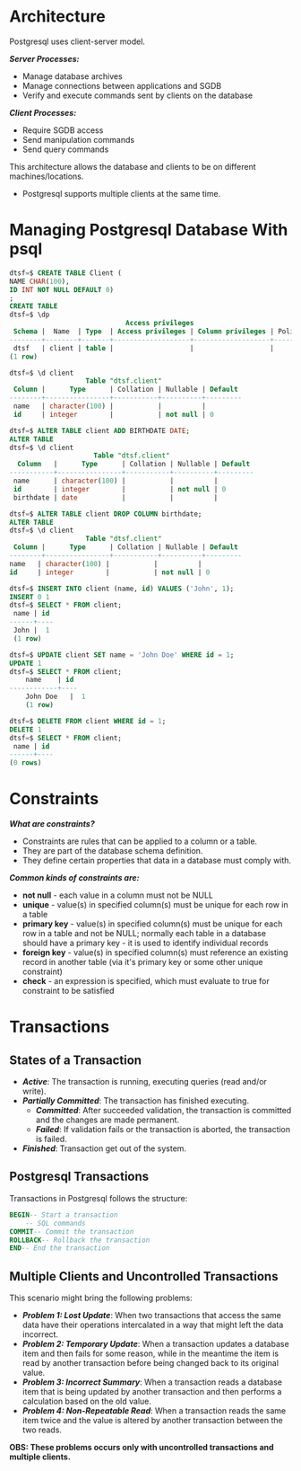 # Architecture

Postgresql uses client-server model.

***Server Processes:***

- Manage database archives
- Manage connections between applications and SGDB
- Verify and execute commands sent by clients on the database

***Client Processes:***

- Require SGDB access
- Send manipulation commands
- Send query commands

This architecture allows the database and clients to be on different machines/locations.

- Postgresql supports multiple clients at the same time.

# Managing Postgresql Database With psql

```sql
dtsf=$ CREATE TABLE Client (
NAME CHAR(100),
ID INT NOT NULL DEFAULT 0)
;
CREATE TABLE
dtsf=$ \dp
                             Access privileges
 Schema |  Name  | Type  | Access privileges | Column privileges | Policies
--------+--------+-------+-------------------+-------------------+----------
 dtsf   | client | table |                   |                   |
(1 row)

dtsf=$ \d client
                   Table "dtsf.client"
 Column |      Type      | Collation | Nullable | Default
--------+----------------+-----------+----------+---------
 name   | character(100) |           |          |
 id     | integer        |           | not null | 0

dtsf=$ ALTER TABLE client ADD BIRTHDATE DATE;
ALTER TABLE
dtsf=$ \d client
                     Table "dtsf.client"
  Column   |      Type      | Collation | Nullable | Default
-----------+----------------+-----------+----------+---------
 name      | character(100) |           |          |
 id        | integer        |           | not null | 0
 birthdate | date           |           |          |

dtsf=$ ALTER TABLE client DROP COLUMN birthdate;
ALTER TABLE
dtsf=$ \d client
                   Table "dtsf.client"
 Column |      Type      | Collation | Nullable | Default
--------+----------------+-----------+----------+---------
name   | character(100) |           |          |
id     | integer        |           | not null | 0

dtsf=$ INSERT INTO client (name, id) VALUES ('John', 1);
INSERT 0 1
dtsf=$ SELECT * FROM client;
 name | id
------+----
 John |  1
 (1 row)

dtsf=$ UPDATE client SET name = 'John Doe' WHERE id = 1;
UPDATE 1
dtsf=$ SELECT * FROM client;
    name    | id
------------+----
    John Doe   |  1
    (1 row)

dtsf=$ DELETE FROM client WHERE id = 1;
DELETE 1
dtsf=$ SELECT * FROM client;
 name | id
------+----
(0 rows)
```

# Constraints

***What are constraints?***

- Constraints are rules that can be applied to a column or a table.
- They are part of the database schema definition.
- They define certain properties that data in a database must comply with.

***Common kinds of constraints are:***

- **not null** - each value in a column must not be NULL
- **unique** - value(s) in specified column(s) must be unique for each row in a table
- **primary key** - value(s) in specified column(s) must be unique for each row in a table and not be NULL; normally each table in a database should have a primary key - it is used to identify individual records
- **foreign key** - value(s) in specified column(s) must reference an existing record in another table (via it's primary key or some other unique constraint)
- **check** - an expression is specified, which must evaluate to true for constraint to be satisfied

# Transactions

## States of a Transaction

- ***Active***: The transaction is running, executing queries (read and/or write).
- ***Partially Committed***: The transaction has finished executing.
    * ***Committed***: After succeeded validation, the transaction is committed and the changes are made permanent.
    * ***Failed***: If validation fails or the transaction is aborted, the transaction is failed.
- ***Finished***: Transaction get out of the system.

## Postgresql Transactions

Transactions in Postgresql follows the structure:

```sql
BEGIN-- Start a transaction
    -- SQL commands
COMMIT-- Commit the transaction
ROLLBACK-- Rollback the transaction
END-- End the transaction
```

## Multiple Clients and Uncontrolled Transactions

This scenario might bring the following problems:

- ***Problem 1: Lost Update***: When two transactions that access the same data have their operations intercalated in a way that might left the data incorrect.
- ***Problem 2: Temporary Update***: When a transaction updates a database item and then fails for some reason, while in the meantime the item is read by another transaction before being changed back to its original value.
- ***Problem 3: Incorrect Summary***: When a transaction reads a database item that is being updated by another transaction and then performs a calculation based on the old value.
- ***Problem 4: Non-Repeatable Read***: When a transaction reads the same item twice and the value is altered by another transaction between the two reads.

**OBS: These problems occurs only with uncontrolled transactions and multiple clients.**
